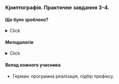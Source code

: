 ### Криптографія. Практичне завдання 3-4. 

#### Що було зроблено? 

<details>

<summary>Click</summary>

##### Імплементовано алгоритм SHA256
Файли імплементації: 
- `sha256.cpp`
- `sha256.h` public методи `runTests()` і `compute()`

##### Знайдено шість 20-бaйтових префіксів, які при конкатенації з ASCII рядком: 
```
give my friend 2 bitcoins for pizza
```
Дають 256-бітний рядок, котрий починаєтья з 32 нулів (у бітовій репрезентації)

Префікси можна знайти у файлі `prefixes.txt` у гілці `finding_padding` на GitHub. Для коду генерації див. `Source.cpp`
у тій же гілці.

</details>

#### Методологія 
<details>

<summary>Click</summary>

- Для імплементації SHA256 було створено окремий клас. 
- Для генерування 20-байтних префіксів було використано функціонал бібліотеки `<random>`, а саме `random_device` і 
`mt19937`. Розрахунки відбувались паралельно і незалежно у 8 потоках.

</details>


#### Вклад кожного учасника
- Герман: програмна реалізація, підбір префіксу.